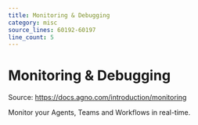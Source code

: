 ```yaml
---
title: Monitoring & Debugging
category: misc
source_lines: 60192-60197
line_count: 5
---
```


# Monitoring & Debugging
Source: https://docs.agno.com/introduction/monitoring

Monitor your Agents, Teams and Workflows in real-time.

